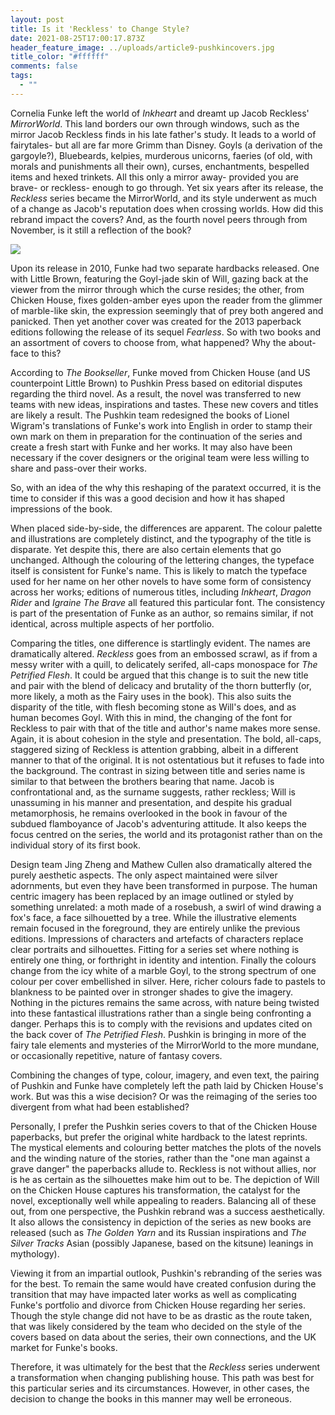 ```yaml
---
layout: post
title: Is it 'Reckless' to Change Style?
date: 2021-08-25T17:00:17.873Z
header_feature_image: ../uploads/article9-pushkincovers.jpg
title_color: "#ffffff"
comments: false
tags:
  - ""
---
```

Cornelia Funke left the world of *Inkheart* and dreamt up Jacob Reckless' *MirrorWorld*. This land borders our own through windows, such as the mirror Jacob Reckless finds in his late father's study. It leads to a world of fairytales- but all are far more Grimm than Disney. Goyls (a derivation of the gargoyle?), Bluebeards, kelpies, murderous unicorns, faeries (of old, with morals and punishments all their own), curses, enchantments, bespelled items and hexed trinkets. All this only a mirror away- provided you are brave- or reckless- enough to go through. Yet six years after its release, the *Reckless* series became the MirrorWorld, and its style underwent as much of a change as Jacob's reputation does when crossing worlds. How did this rebrand impact the covers? And, as the fourth novel peers through from November, is it still a reflection of the book?

![](../uploads/article7-originalcovers.jpg)

Upon its release in 2010, Funke had two separate hardbacks released. One with Little Brown, featuring the Goyl-jade skin of Will, gazing back at the viewer from the mirror through which the curse resides; the other, from Chicken House, fixes golden-amber eyes upon the reader from the glimmer of marble-like skin, the expression seemingly that of prey both angered and panicked. Then yet another cover was created for the 2013 paperback editions following the release of its sequel *Fearless*. So with two books and an assortment of covers to choose from, what happened? Why the about-face to this?

According to *The Bookseller*, Funke moved from Chicken House (and US counterpoint Little Brown) to Pushkin Press based on editorial disputes regarding the third novel. As a result, the novel was transferred to new teams with new ideas, inspirations and tastes. These new covers and titles are likely a result. The Pushkin team redesigned the books of Lionel Wigram's translations of Funke's work into English in order to stamp their own mark on them in preparation for the continuation of the series and create a fresh start with Funke and her works. It may also have been necessary if the cover designers or the original team were less willing to share and pass-over their works.

So, with an idea of the why this reshaping of the paratext occurred, it is the time to consider if this was a good decision and how it has shaped impressions of the book.

When placed side-by-side, the differences are apparent. The colour palette and illustrations are completely distinct, and the typography of the title is disparate. Yet despite this, there are also certain elements that go unchanged. Although the colouring of the lettering changes, the typeface itself is consistent for Funke's name. This is likely to match the typeface used for her name on her other novels to have some form of consistency across her works; editions of numerous titles, including *Inkheart*, *Dragon Rider* and *Igraine The Brave* all featured this particular font. The consistency is part of the presentation of Funke as an author, so remains similar, if not identical, across multiple aspects of her portfolio. 

Comparing the titles, one difference is startlingly evident. The names are dramatically altered. *Reckless* goes from an embossed scrawl, as if from a messy writer with a quill, to delicately serifed, all-caps monospace for *The Petrified Flesh*. It could be argued that this change is to suit the new title and pair with the blend of delicacy and brutality of the thorn butterfly (or, more likely, a moth as the Fairy uses in the book). This also suits the disparity of the title, with flesh becoming stone as Will's does, and as human becomes Goyl. With this in mind, the changing of the font for Reckless to pair with that of the title and author's name makes more sense. Again, it is about cohesion in the style and presentation. The bold, all-caps, staggered sizing of Reckless is attention grabbing, albeit in a different manner to that of the original. It is not ostentatious but it refuses to fade into the background. The contrast in sizing between title and series name is similar to that between the brothers bearing that name. Jacob is confrontational and, as the surname suggests, rather reckless; Will is unassuming in his manner and presentation, and despite his gradual metamorphosis, he remains overlooked in the book in favour of the subdued flamboyance of Jacob's adventuring attitude. It also keeps the focus centred on the series, the world and its protagonist rather than on the individual story of its first book.

Design team Jing Zheng and Mathew Cullen also dramatically altered the purely aesthetic aspects. The only aspect maintained were silver adornments, but even they have been transformed in purpose. The human centric imagery has been replaced by an image outlined or styled by something unrelated: a moth made of a rosebush, a swirl of wind drawing a fox's face, a face silhouetted by a tree. While the illustrative elements remain focused in the foreground, they are entirely unlike the previous editions. Impressions of characters and artefacts of characters replace clear portraits and silhouettes. Fitting for a series set where nothing is entirely one thing, or forthright in identity and intention. Finally the colours change from the icy white of a marble Goyl, to the strong spectrum of one colour per cover embellished in silver. Here, richer colours fade to pastels to blankness to be painted over in stronger shades to give the imagery. Nothing in the pictures remains the same across, with nature being twisted into these fantastical illustrations rather than a single being confronting a danger. Perhaps this is to comply with the revisions and updates cited on the back cover of *The Petrified Flesh*. Pushkin is bringing in more of the fairy tale elements and mysteries of the MirrorWorld to the more mundane, or occasionally repetitive, nature of fantasy covers.

Combining the changes of type, colour, imagery, and even text, the pairing of Pushkin and Funke have completely left the path laid by Chicken House's work. But was this a wise decision? Or was the reimaging of the series too divergent from what had been established?

Personally, I prefer the Pushkin series covers to that of the Chicken House paperbacks, but prefer the original white hardback to the latest reprints. The mystical elements and colouring better matches the plots of the novels and the winding nature of the stories, rather than the "one man against a grave danger" the paperbacks allude to. Reckless is not without allies, nor is he as certain as the silhouettes make him out to be. The depiction of Will on the Chicken House captures his transformation, the catalyst for the novel, exceptionally well while appealing to readers. Balancing all of these out, from one perspective, the Pushkin rebrand was a success aesthetically. It also allows the consistency in depiction of the series as new books are released (such as *The Golden Yarn* and its Russian inspirations and *The Silver Tracks* Asian (possibly Japanese, based on the kitsune) leanings in mythology).

Viewing it from an impartial outlook, Pushkin's rebranding of the series was for the best. To remain the same would have created confusion during the transition that may have impacted later works as well as complicating Funke's portfolio and divorce from Chicken House regarding her series. Though the style change did not have to be as drastic as the route taken, that was likely considered by the team who decided on the style of the covers based on data about the series, their own connections, and the UK market for Funke's books.

Therefore, it was ultimately for the best that the *Reckless* series underwent a transformation when changing publishing house. This path was best for this particular series and its circumstances. However, in other cases, the decision to change the books in this manner may well be erroneous.